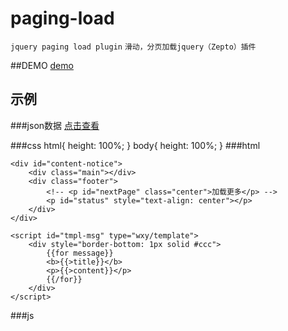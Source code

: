 # paging-load
`jquery paging load plugin`
`滑动，分页加载jquery（Zepto）插件`

##DEMO
[demo](http://heiliuer.github.io/paging-load/)

## 示例

###json数据
[点击查看](data/page.json)

###css
    html{
        height: 100%;
    }
    body{
        height: 100%;
    }
###html

    <div id="content-notice">
        <div class="main"></div>
        <div class="footer">
            <!-- <p id="nextPage" class="center">加载更多</p> -->
            <p id="status" style="text-align: center"></p>
        </div>
    </div>
    
    <script id="tmpl-msg" type="wxy/template">
        <div style="border-bottom: 1px solid #ccc">
            {{for message}}
            <b>{{>title}}</b>
            <p>{{>content}}</p>
            {{/for}}
        </div>
    </script>

###js
    <script src="js/jquery.js"></script>
    <script src="js/jsrender.min.js"></script>
    <script src="js/wxy.paging.js"></script>
    <script>
        var config = {
            ajax: {
                url: "data/page.json",
                data: {}
            },
            handler: {
                autoLoad: true,
                triggerByScroll: true,
                holder: ".main",
                scrollHolder: "body"
            },
            dataParser: {
                pageSize: 10,
                reverse: false,
                isAppend: true,
                nameArray: "messages"
            },
            dataRender: {
                tmplSelector: "#tmpl-msg"
            },
            msgs: {
                allLoaded: "已加载所有通知（共%s条）",
                noContent: "暂无内容"
            },
            pageLoaded: function (dataArray, page, total) {// this
                // $pageHodler
                this.find("[data-init]").trigger("init");
            },
            itemLoaded: function (item, count, total) {// this
                // $itemHodler
            },
            statusChanged: function (statusTo, statusFrom, msg) {// this
                // $el
            },
            showWarn: function (msg) {
            }
        }
    
        $("#content-notice").paging(config);
    </script>


### 模板引擎推荐使用通jsrender
[点击下载](/js/jsrender.min.js)
可以自行选择其他插件，要求提供$.fn.render(data)接口
# 配置说明
    // 插件默认配置
    var DEFAULTS = {
        ajax : {
            url : "",
            dataType : "JSON",
            cache : false,
            data : {
                page : 1
            },
            type : "get"
        },
        handler : {
            nextPage : "#nextPage",
            status : "#status",
            holder : "",
            showNoContent : true,
            showAllLoaded : true,
            autoLoad : false,
            triggerByScroll : false,// 是否滑动加载
            isScrollByBottom : true,// 是否滑动到底部加载
            disToTrigger : 30,// 滑动模式下，当距离底部或者顶部多少像素时触发加载
            scroller : window,// 监听滑动事件的dom
            scrollHolder : "body"// 滑动模式下
            // 可以计算滑动距离的滑动内容（this.scrollTop，$this.innerHeight,最好是body，为空的时候为当前插件$root）的dom
        },
        dataParser : {
            pageSize : 10,
            reverse : false,
            isAppend : true,
            nameData : "data",
            nameArray : "items",
            isSuccess : function(json) {
                return json.status == 0;
            },
            getMessage : function(json) {
                return json.message;
            },
            getPageTotal : function(json) {
                return json.pageTotal;
            },
            getItemTotal : function(json) {
                return json.itemTotal;
            },
            getDataArray : function(json) {
                var data = json[this.nameData];
                if (data) {
                    var array = data[this.nameArray];
                    if ($.isArray(array)) {
                        return array;
                    }
                    console.log(data, ' has no child array named ',
                            this.nameArray);
                } else {
                    console.log(json, ' has no child obj named ',
                            this.nameData);
                }
                return null;
            }
        },
        dataRender : {
            tmplSelector : "#template",
            createPageHolder : function() {
                return $("<div>");
            },
            createItemHolder : function() {
                return $("<div>");
            },
            renderItem : function(item) {
                var $tmpl = $(this.tmplSelector);
                // debuglog("$tmpl:", $tmpl, item);
                if ($tmpl.render) {
                    return $tmpl.render(item);
                } else {
                    console.error("there is no render plugin!");
                }
                return "";
            },
            animation : "show"
        },
        msgs : {
            scrollLoad : "上拉加载更多",
            error : "加载出错",
            loading : "正在加载",
            allLoaded : "已加载所有内容,共%s条",
            noContent : "暂无内容",
            unknown : "未知",
            ajaxError : "网络异常",
            dataError : "数据格式出错",
            renderError : "数据解析失败"
        },
        pageLoadBefore : function(dataArray, page, total) {// this
            // $pageHodler
        },
        pageLoaded : function(dataArray, page, total) {// this
            // $pageHodler
        },
        itemLoaded : function(item, count, total) {// this $itemHodler
        },
        statusChanged : function(statusTo, statusFrom, msg) {// this
            // $el
        },
        showWarn : function(msg) {
        }
    };

